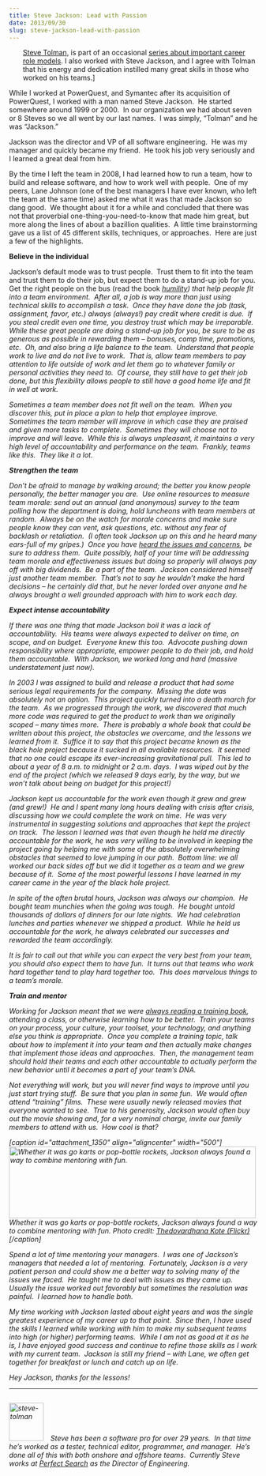 ```yaml
---
title: Steve Jackson: Lead with Passion
date: 2013/09/30
slug: steve-jackson-lead-with-passion
---
```


<p style="margin-left:2em;"><a href="steve-tolman-it-depends.md">Steve Tolman</a>, is part of an occasional <a title="role models series" href="../../../category/role-models/" target="_blank">series about important career role models</a>. I also worked with Steve Jackson, and I agree with Tolman that his energy and dedication instilled many great skills in those who worked on his teams.]</em></span></p>
While I worked at PowerQuest, and Symantec after its acquisition of PowerQuest, I worked with a man named Steve Jackson.  He started somewhere around 1999 or 2000.  In our organization we had about seven or 8 Steves so we all went by our last names.  I was simply, “Tolman” and he was “Jackson.”

Jackson was the director and VP of all software engineering.  He was my manager and quickly became my friend.  He took his job very seriously and I learned a great deal from him.

By the time I left the team in 2008, I had learned how to run a team, how to build and release software, and how to work well with people.  One of my peers, Lane Johnson (one of the best managers I have ever known, who left the team at the same time) asked me what it was that made Jackson so dang good.  We thought about it for a while and concluded that there was not that proverbial one-thing-you-need-to-know that made him great, but more along the lines of about a bazillion qualities.  A little time brainstorming gave us a list of 45 different skills, techniques, or approaches.  Here are just a few of the highlights.

<b>Believe in the individual</b>

Jackson’s default mode was to trust people.  Trust them to fit into the team and trust them to do their job, but expect them to do a stand-up job for you.  Get the right people on the bus (read the book <i><a class="zem_slink" title="Good to Great: Why Some Companies Make the Leap... and Others Don't" href="humility.md">humility</a>) that help people fit into a team environment.  After all, a job is way more than just using technical skills to accomplish a task.  Once they have done the job (task, assignment, favor, etc.) always (always!) pay credit where credit is due.  If you steal credit even one time, you destroy trust which may be irreparable.  While these great people are doing a stand-up job for you, be sure to be as generous as possible in rewarding them – bonuses, comp time, promotions, etc.  Oh, and also bring a life balance to the team.  Understand that people work to live and do not live to work.  That is, allow team members to pay attention to life outside of work and let them go to whatever family or personal activities they need to.  Of course, they still have to get their job done, but this flexibility allows people to still have a good home life and fit in well at work.

Sometimes a team member does not fit well on the team.  When you discover this, put in place a plan to help that employee improve.  Sometimes the team member will improve in which case they are praised and given more tasks to complete.  Sometimes they will choose not to improve and will leave.  While this is always unpleasant, it maintains a very high level of accountability and performance on the team.  Frankly, teams like this.  They like it a lot.

<b>Strengthen the team</b>

Don’t be afraid to manage by walking around; the better you know people personally, the better manager you are.  Use online resources to measure team morale: send out an annual (and anonymous) survey to the team polling how the department is doing, hold luncheons with team members at random.  Always be on the watch for morale concerns and make sure people know they can vent, ask questions, etc. without any fear of backlash or retaliation.  (I often took Jackson up on this and he heard many ears-full of my gripes.)  Once you have <a title="Lynn Bendixsen: Listen." href="lynn-bendixsen-listen.md">heard the issues and concerns</a>, be sure to address them.  Quite possibly, half of your time will be addressing team morale and effectiveness issues but doing so properly will always pay off with big dividends.  Be a part of the team.  Jackson considered himself just another team member.  That’s not to say he wouldn’t make the hard decisions – he certainly did that, but he never lorded over anyone and he always brought a well grounded approach with him to work each day.

<b>Expect intense accountability</b>

<b></b>If there was one thing that made Jackson boil it was a lack of accountability.  His teams were always expected to deliver on time, on scope, and on budget.  Everyone knew this too.  Advocate pushing down responsibility where appropriate, empower people to do their job, and hold them accountable.  With Jackson, we worked long and hard (massive understatement just now).

In 2003 I was assigned to build and release a product that had some serious legal requirements for the company.  Missing the date was absolutely not an option.  This project quickly turned into a death march for the team.  As we progressed through the work, we discovered that much more code was required to get the product to work than we originally scoped – many times more.  There is probably a whole book that could be written about this project, the obstacles we overcame, and the lessons we learned from it.  Suffice it to say that this project became known as the black hole project because it sucked in <em>all</em> available resources.  It seemed that no one could escape its ever-increasing gravitational pull.  This led to about a year of 8 a.m. to midnight or 2 a.m. days.  I was wiped out by the end of the project (which we released 9 days early, by the way, but we won’t talk about being on budget for this project!)

Jackson kept us accountable for the work even though it grew and grew (and grew!)  He and I spent many long hours dealing with crisis after crisis, discussing how we could complete the work on time.  He was very instrumental in suggesting solutions and approaches that kept the project on track.  The lesson I learned was that even though he held me directly accountable for the work, he was very willing to be involved in keeping the project going by helping me with some of the absolutely overwhelming obstacles that seemed to love jumping in our path.  Bottom line: we all worked our back sides off but we did it together as a team and we grew because of it.  Some of the most powerful lessons I have learned in my career came in the year of the black hole project.

In spite of the often brutal hours, Jackson was always our champion.  He bought team munchies when the going was tough.  He bought untold thousands of dollars of dinners for our late nights.  We had celebration lunches and parties whenever we shipped a product.  While he held us accountable for the work, he always celebrated our successes and rewarded the team accordingly.

It is fair to call out that while you can expect the very best from your team, you should also expect them to have fun.  It turns out that teams who work hard together tend to play hard together too.  This does marvelous things to a team’s morale.

<b>Train and mentor</b>

Working for Jackson meant that we were <a title="Julie Jones: Learn voraciously." href="julie-jones-learn-voraciously.md">always reading a training book</a>, attending a class, or otherwise learning how to be better.  Train your teams on your process, your culture, your toolset, your technology, and anything else you think is appropriate.  Once you complete a training topic, talk about how to implement it into your team and then actually make changes that implement those ideas and approaches.  Then, the management team should hold their teams and each other accountable to actually perform the new behavior until it becomes a part of your team’s DNA.

Not everything will work, but you will never find ways to improve until you just start trying stuff.  Be sure that you plan in some fun.  We would often attend “training” films.  These were usually newly released movies that everyone wanted to see.  True to his generosity, Jackson would often buy out the movie showing and, for a very nominal charge, invite our family members to attend with us.  How cool is that?

[caption id="attachment_1350" align="aligncenter" width="500"]<img class="size-full wp-image-1350" alt="Whether it was go karts or pop-bottle rockets, Jackson always found a way to combine mentoring with fun." src="http://codecraft.co/wp-content/uploads/2013/09/gokart.png" width="500" height="145" /> Whether it was go karts or pop-bottle rockets, Jackson always found a way to combine mentoring with fun. Photo credit: <a href="http://www.flickr.com/photos/92497926@N00/100422567">Thedovardhana Kote (Flickr)</a>[/caption]

Spend a lot of time mentoring your managers.  I was one of Jackson’s managers that needed a lot of mentoring.  Fortunately, Jackson is a very patient person and could show me a better way to solving many of the issues we faced.  He taught me to deal with issues as they came up.  Usually the issue worked out favorably but sometimes the resolution was painful.  I learned how to handle both.

My time working with Jackson lasted about eight years and was the single greatest experience of my career up to that point.  Since then, I have used the skills I learned while working with him to make my subsequent teams into high (or higher) performing teams.  While I am not as good at it as he is, I have enjoyed good success and continue to refine those skills as I work with my current team.  Jackson is still my friend – with Lane, we often get together for breakfast or lunch and catch up on life.

Hey Jackson, thanks for the lessons!

<hr />

<img style="margin-right:20px;" title="Steve Tolman" alt="" />

<em><a href="../../../wp-content/uploads/2013/09/steve-tolman.png"><img class="alignleft size-full wp-image-1352" style="margin-right:1em;" alt="steve-tolman" src="http://codecraft.co/wp-content/uploads/2013/09/steve-tolman.png" width="70" height="77" /></a>Steve has been a software pro for over 29 years.  In that time he’s worked as a tester, technical editor, programmer, and manager.  He’s done all of this with both onshore and offshore teams.  Currently Steve works at <a title="Perfect Search" href="http://www.perfectsearchcorp.com" target="_blank">Perfect Search</a> as the Director of Engineering.
</em>